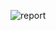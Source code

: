 ![report](https://user-images.githubusercontent.com/47675791/124552675-87a3e000-de3c-11eb-81dc-139cce03ccb8.png)

